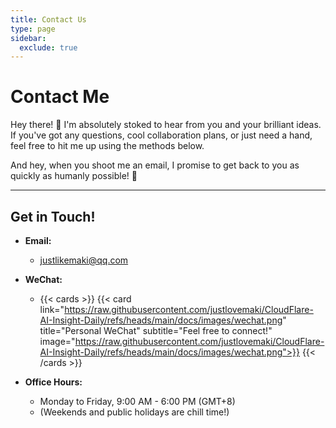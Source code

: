 ```yaml
---
title: Contact Us
type: page
sidebar:
  exclude: true
---
```

# Contact Me

Hey there! 👋 I'm absolutely stoked to hear from you and your brilliant ideas. If you've got any questions, cool collaboration plans, or just need a hand, feel free to hit me up using the methods below.

And hey, when you shoot me an email, I promise to get back to you as quickly as humanly possible! 🚀

---

## **Get in Touch!**

*   **Email:**
    *   [justlikemaki@qq.com](mailto:justlikemaki@qq.com)

*   **WeChat:**
    *   {{< cards >}}
        {{< card link="https://raw.githubusercontent.com/justlovemaki/CloudFlare-AI-Insight-Daily/refs/heads/main/docs/images/wechat.png" title="Personal WeChat" subtitle="Feel free to connect!" image="https://raw.githubusercontent.com/justlovemaki/CloudFlare-AI-Insight-Daily/refs/heads/main/docs/images/wechat.png">}}
        {{< /cards >}}

*   **Office Hours:**
    *   Monday to Friday, 9:00 AM - 6:00 PM (GMT+8)
    *   (Weekends and public holidays are chill time!)